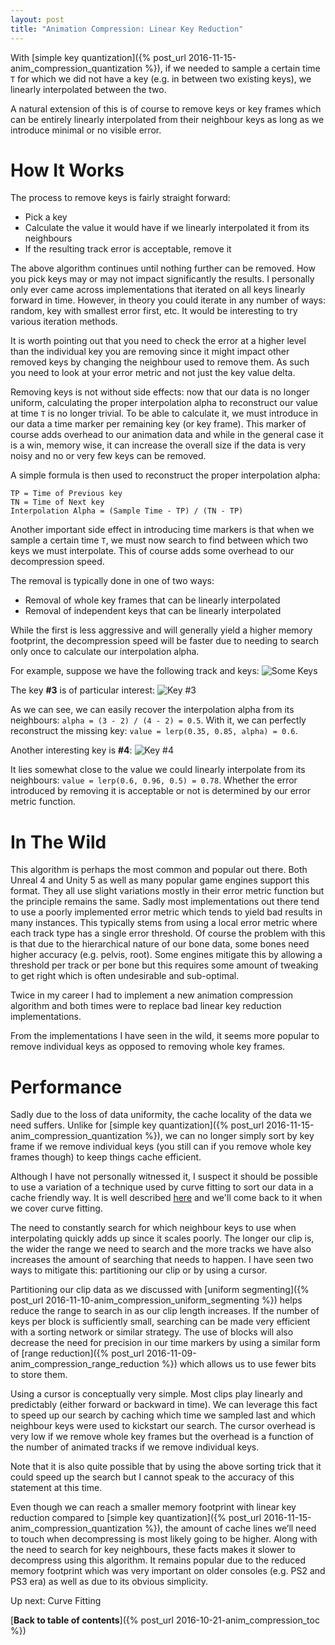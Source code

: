 ```yaml
---
layout: post
title: "Animation Compression: Linear Key Reduction"
---
```


With [simple key quantization]({% post_url 2016-11-15-anim_compression_quantization %}), if we needed to sample a certain time `T` for which we did not have a key (e.g. in between two existing keys), we linearly interpolated between the two.

A natural extension of this is of course to remove keys or key frames which can be entirely linearly interpolated from their neighbour keys as long as we introduce minimal or no visible error.

# How It Works

The process to remove keys is fairly straight forward:

*  Pick a key
*  Calculate the value it would have if we linearly interpolated it from its neighbours
*  If the resulting track error is acceptable, remove it

The above algorithm continues until nothing further can be removed. How you pick keys may or may not impact significantly the results. I personally only ever came across implementations that iterated on all keys linearly forward in time. However, in theory you could iterate in any number of ways: random, key with smallest error first, etc. It would be interesting to try various iteration methods.

It is worth pointing out that you need to check the error at a higher level than the individual key you are removing since it might impact other removed keys by changing the neighbour used to remove them. As such you need to look at your error metric and not just the key value delta.

Removing keys is not without side effects: now that our data is no longer uniform, calculating the proper interpolation alpha to reconstruct our value at time `T` is no longer trivial. To be able to calculate it, we must introduce in our data a time marker per remaining key (or key frame). This marker of course adds overhead to our animation data and while in the general case it is a win, memory wise, it can increase the overall size if the data is very noisy and no or very few keys can be removed.

A simple formula is then used to reconstruct the proper interpolation alpha:

    TP = Time of Previous key
    TN = Time of Next key
    Interpolation Alpha = (Sample Time - TP) / (TN - TP)

Another important side effect in introducing time markers is that when we sample a certain time `T`, we must now search to find between which two keys we must interpolate. This of course adds some overhead to our decompression speed.

The removal is typically done in one of two ways:

*  Removal of whole key frames that can be linearly interpolated
*  Removal of independent keys that can be linearly interpolated

While the first is less aggressive and will generally yield a higher memory footprint, the decompression speed will be faster due to needing to search only once to calculate our interpolation alpha.

For example, suppose we have the following track and keys:
![Some Keys](/public/key_reduction.png)

The key **#3** is of particular interest:
![Key #3](/public/key_reduction_3.png)

As we can see, we can easily recover the interpolation alpha from its neighbours: `alpha = (3 - 2) / (4 - 2) = 0.5`. With it, we can perfectly reconstruct the missing key: `value = lerp(0.35, 0.85, alpha) = 0.6`.

Another interesting key is **#4**:
![Key #4](/public/key_reduction_4.png)

It lies somewhat close to the value we could linearly interpolate from its neighbours: `value = lerp(0.6, 0.96, 0.5) = 0.78`. Whether the error introduced by removing it is acceptable or not is determined by our error metric function.

# In The Wild

This algorithm is perhaps the most common and popular out there. Both Unreal 4 and Unity 5 as well as many popular game engines support this format. They all use slight variations mostly in their error metric function but the principle remains the same. Sadly most implementations out there tend to use a poorly implemented error metric which tends to yield bad results in many instances. This typically stems from using a local error metric where each track type has a single error threshold. Of course the problem with this is that due to the hierarchical nature of our bone data, some bones need higher accuracy (e.g. pelvis, root). Some engines mitigate this by allowing a threshold per track or per bone but this requires some amount of tweaking to get right which is often undesirable and sub-optimal.

Twice in my career I had to implement a new animation compression algorithm and both times were to replace bad linear key reduction implementations.

From the implementations I have seen in the wild, it seems more popular to remove individual keys as opposed to removing whole key frames.

# Performance

Sadly due to the loss of data uniformity, the cache locality of the data we need suffers. Unlike for [simple key quantization]({% post_url 2016-11-15-anim_compression_quantization %}), we can no longer simply sort by key frame if we remove individual keys (you still can if you remove whole key frames though) to keep things cache efficient.

Although I have not personally witnessed it, I suspect it should be possible to use a variation of a technique used by curve fitting to sort our data in a cache friendly way. It is well described [here](http://bitsquid.blogspot.ca/2011/10/low-level-animation-part-2.html) and we'll come back to it when we cover curve fitting.

The need to constantly search for which neighbour keys to use when interpolating quickly adds up since it scales poorly. The longer our clip is, the wider the range we need to search and the more tracks we have also increases the amount of searching that needs to happen. I have seen two ways to mitigate this: partitioning our clip or by using a cursor.

Partitioning our clip data as we discussed with [uniform segmenting]({% post_url 2016-11-10-anim_compression_uniform_segmenting %}) helps reduce the range to search in as our clip length increases. If the number of keys per block is sufficiently small, searching can be made very efficient with a sorting network or similar strategy. The use of blocks will also decrease the need for precision in our time markers by using a similar form of [range reduction]({% post_url 2016-11-09-anim_compression_range_reduction %}) which allows us to use fewer bits to store them.

Using a cursor is conceptually very simple. Most clips play linearly and predictably (either forward or backward in time). We can leverage this fact to speed up our search by caching which time we sampled last and which neighbour keys were used to kickstart our search. The cursor overhead is very low if we remove whole key frames but the overhead is a function of the number of animated tracks if we remove individual keys.

Note that it is also quite possible that by using the above sorting trick that it could speed up the search but I cannot speak to the accuracy of this statement at this time.

Even though we can reach a smaller memory footprint with linear key reduction compared to [simple key quantization]({% post_url 2016-11-15-anim_compression_quantization %}), the amount of cache lines we’ll need to touch when decompressing is most likely going to be higher. Along with the need to search for key neighbours, these facts makes it slower to decompress using this algorithm. It remains popular due to the reduced memory footprint which was very important on older consoles (e.g. PS2 and PS3 era) as well as due to its obvious simplicity.

Up next: Curve Fitting

[**Back to table of contents**]({% post_url 2016-10-21-anim_compression_toc %})

